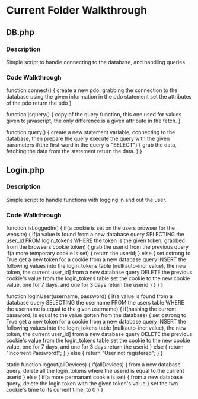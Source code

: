 # Current Folder Walkthrough
## DB.php
### Description
Simple script to handle connecting to the database, and handling queries.
### Code Walkthrough
function connect() 
{
  create a new pdo, grabbing the connection to the database using the given information in the pdo statement
  set the attributes of the pdo
  return the pdo
}

function jsquery()
{
  copy of the query function, this one used for values given to javascript, the only difference is a given attribute in the fetch.
}

function query()
{
  create a new statement variable, connecting to the database, then prepare the query
  execute the query with the given parameters
  if(the first word in the query is "SELECT")
  {
    grab the data, fetching the data from the statement
    return the data.
  }
}

## Login.php
### Description
Simple script to handle functions with logging in and out the user.
### Code Walkthrough
function isLoggedIn()
{
  if(a cookie is set on the users browser for the website)
  {
    if(a value is found from a new database query SELECTING the user_id FROM login_tokens WHERE the token is the given token, grabbed from the browsers cookie token)
    {
      grab the userid from the previous query
      if(a more temporary cookie is set)
      {
        return the userid;
      }
      else 
      {
        set cstrong to True
        get a new token for a cookie
        from a new database query INSERT the following values into the login_tokens table [null(auto-incr value), the new token, the current user_id]
        from a new database query DELETE  the previous cookie's value from the login_tokens table
        set the cookie to the new cookie value, one for 7 days, and one for 3 days
        return the userid
      }
    }
  }
}

function loginUser(username, password)
{
  if(a value is found from a database query SELECTING the username FROM the users table WHERE the username is equal to the given username)
  {
    if(hashing the current password, is equal to the value gotten from the database)
    {
      set cstrong to True
      get a new token for a cookie
      from a new database query INSERT the following values into the login_tokens table [null(auto-incr value), the new token, the current user_id]
      from a new database query DELETE  the previous cookie's value from the login_tokens table
      set the cookie to the new cookie value, one for 7 days, and one for 3 days
      return the userid
    }
    else
    {
      return "Incorrent Password!";
    }
  }
  else
  {
    return "User not registered";
  }
}

static function logout(allDevices)
{
  if(allDevices)
  {
    from a new database query, delete all the login_tokens where the userid is equal to the current userid
  }
  else
  {
    if(a more permanant cookie is set)
    {
      from a new database query, delete the login token with the given token's value
    }
    set the two cookie's time to its current time, to 0
  }
}
